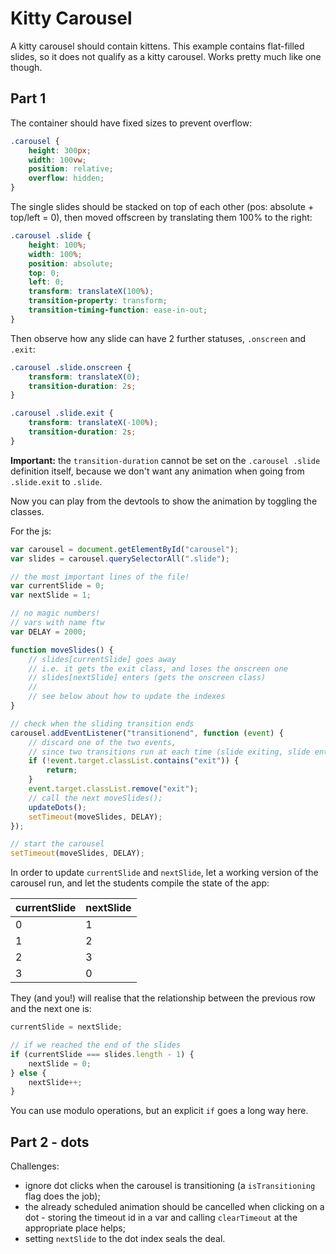 # Kitty Carousel

A kitty carousel should contain kittens. This example contains flat-filled slides, so it does not qualify as a kitty carousel. Works pretty much like one though.

## Part 1

The container should have fixed sizes to prevent overflow:

```css
.carousel {
	height: 300px;
	width: 100vw;
	position: relative;
	overflow: hidden;
}
```

The single slides should be stacked on top of each other (pos: absolute + top/left = 0), then moved offscreen by translating them 100% to the right:

```css
.carousel .slide {
	height: 100%;
	width: 100%;
	position: absolute;
	top: 0;
	left: 0;
	transform: translateX(100%);
	transition-property: transform;
	transition-timing-function: ease-in-out;
}
```

Then observe how any slide can have 2 further statuses, `.onscreen` and `.exit`:

```css
.carousel .slide.onscreen {
	transform: translateX(0);
	transition-duration: 2s;
}

.carousel .slide.exit {
	transform: translateX(-100%);
	transition-duration: 2s;
}
```

**Important:** the `transition-duration` cannot be set on the `.carousel .slide` definition itself, because we don't want any animation when going from `.slide.exit` to `.slide`.

Now you can play from the devtools to show the animation by toggling the classes.

For the js:

```js
var carousel = document.getElementById("carousel");
var slides = carousel.querySelectorAll(".slide");

// the most important lines of the file!
var currentSlide = 0;
var nextSlide = 1;

// no magic numbers!
// vars with name ftw
var DELAY = 2000;

function moveSlides() {
    // slides[currentSlide] goes away
    // i.e. it gets the exit class, and loses the onscreen one
    // slides[nextSlide] enters (gets the onscreen class)
    //
    // see below about how to update the indexes
}

// check when the sliding transition ends
carousel.addEventListener("transitionend", function (event) {
    // discard one of the two events,
    // since two transitions run at each time (slide exiting, slide entering)
    if (!event.target.classList.contains("exit")) {
        return;
    }
    event.target.classList.remove("exit");
    // call the next moveSlides();
    updateDots();
    setTimeout(moveSlides, DELAY);
});

// start the carousel
setTimeout(moveSlides, DELAY);
```

In order to update `currentSlide` and `nextSlide`, let a working version of the carousel run, and let the students compile the state of the app:

| currentSlide | nextSlide |
|--------------|-----------|
| 0            | 1         |
| 1            | 2         |
| 2            | 3         |
| 3            | 0         |

They (and you!) will realise that the relationship between the previous row and the next one is:

```js
currentSlide = nextSlide;

// if we reached the end of the slides
if (currentSlide === slides.length - 1) {
    nextSlide = 0;
} else {
    nextSlide++;
}
```

You can use modulo operations, but an explicit `if` goes a long way here.

## Part 2 - dots

Challenges:

- ignore dot clicks when the carousel is transitioning (a `isTransitioning` flag does the job);
- the already scheduled animation should be cancelled when clicking on a dot - storing the timeout id in a var and calling `clearTimeout` at the appropriate place helps;
- setting `nextSlide` to the dot index seals the deal.